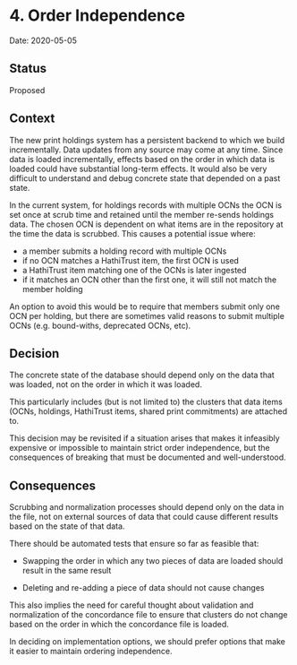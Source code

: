 # 4. Order Independence

Date: 2020-05-05

## Status

Proposed

## Context

The new print holdings system has a persistent backend to which we build
incrementally. Data updates from any source may come at any time. Since data is
loaded incrementally, effects based on the order in which data is loaded could
have substantial long-term effects. It would also be very difficult to
understand and debug concrete state that depended on a past state.

In the current system, for holdings records with multiple OCNs the OCN is set
once at scrub time and retained until the member re-sends holdings data.  The
chosen OCN is dependent on what items are in the repository at the time the
data is scrubbed. This causes a potential issue where:

- a member submits a holding record with multiple OCNs
- if no OCN matches a HathiTrust item, the first OCN is used
- a HathiTrust item matching one of the OCNs is later ingested
- if it matches an OCN other than the first one, it will still not match the member holding

An option to avoid this would be to require that members submit only one OCN
per holding, but there are sometimes valid reasons to submit multiple OCNs
(e.g. bound-withs, deprecated OCNs, etc).

## Decision

The concrete state of the database should depend only on the data that was
loaded, not on the order in which it was loaded.

This particularly includes (but is not limited to) the clusters that data items
(OCNs, holdings, HathiTrust items, shared print commitments) are attached to.

This decision may be revisited if a situation arises that makes it infeasibly
expensive or impossible to maintain strict order independence, but the
consequences of breaking that must be documented and well-understood.

## Consequences

Scrubbing and normalization processes should depend only on the data in the
file, not on external sources of data that could cause different results based
on the state of that data.

There should be automated tests that ensure so far as feasible that:

- Swapping the order in which any two pieces of data are loaded should result
  in the same result

- Deleting and re-adding a piece of data should not cause changes

This also implies the need for careful thought about validation and
normalization of the concordance file to ensure that clusters do not change
based on the order in which the concordance file is loaded.

In deciding on implementation options, we should prefer options that make it
easier to maintain ordering independence.
